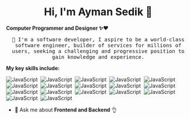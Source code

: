 <h1 align="center">Hi, I'm Ayman Sedik 👋</h1>

**Computer Programmer and Designer ✨❤️**
<p align="center">
<samp>📌 I'm a software developer, I aspire to be a world-class software engineer, builder of services for millions of users, 
 seeking a challenging and progressive position to gain knowledge and experience.</samp>
</p>
 
**My key skills include:**

 ![JavaScript](https://img.shields.io/badge/-JavaScript/ES6-%23f2f2f2?style=flat-square&logo=javascript&logoColor=5294E2)&nbsp;
 ![JavaScript](https://img.shields.io/badge/-JavaScript/ES6-%23f2f2f2?style=flat-square&logo=javascript&logoColor=5294E2)&nbsp;
 ![JavaScript](https://img.shields.io/badge/-JavaScript/ES6-%23f2f2f2?style=flat-square&logo=javascript&logoColor=5294E2)&nbsp;
 ![JavaScript](https://img.shields.io/badge/-JavaScript/ES6-%23f2f2f2?style=flat-square&logo=javascript&logoColor=5294E2)&nbsp;
 ![JavaScript](https://img.shields.io/badge/-JavaScript/ES6-%23f2f2f2?style=flat-square&logo=javascript&logoColor=5294E2)&nbsp;
 ![JavaScript](https://img.shields.io/badge/-JavaScript/ES6-%23f2f2f2?style=flat-square&logo=javascript&logoColor=5294E2)&nbsp;
 ![JavaScript](https://img.shields.io/badge/-JavaScript/ES6-%23f2f2f2?style=flat-square&logo=javascript&logoColor=5294E2)&nbsp;
 ![JavaScript](https://img.shields.io/badge/-JavaScript/ES6-%23f2f2f2?style=flat-square&logo=javascript&logoColor=5294E2)&nbsp;
 ![JavaScript](https://img.shields.io/badge/-JavaScript/ES6-%23f2f2f2?style=flat-square&logo=javascript&logoColor=5294E2)&nbsp;
 ![JavaScript](https://img.shields.io/badge/-JavaScript/ES6-%23f2f2f2?style=flat-square&logo=javascript&logoColor=5294E2)&nbsp;
 ![JavaScript](https://img.shields.io/badge/-JavaScript/ES6-%23f2f2f2?style=flat-square&logo=javascript&logoColor=5294E2)&nbsp;
 ![JavaScript](https://img.shields.io/badge/-JavaScript/ES6-%23f2f2f2?style=flat-square&logo=javascript&logoColor=5294E2)&nbsp;
 ![JavaScript](https://img.shields.io/badge/-JavaScript/ES6-%23f2f2f2?style=flat-square&logo=javascript&logoColor=5294E2)&nbsp;
 ![JavaScript](https://img.shields.io/badge/-JavaScript/ES6-%23f2f2f2?style=flat-square&logo=javascript&logoColor=5294E2)&nbsp;
 ![JavaScript](https://img.shields.io/badge/-JavaScript/ES6-%23f2f2f2?style=flat-square&logo=javascript&logoColor=5294E2)&nbsp;
 ![JavaScript](https://img.shields.io/badge/-JavaScript/ES6-%23f2f2f2?style=flat-square&logo=javascript&logoColor=5294E2)&nbsp;
 ![JavaScript](https://img.shields.io/badge/-JavaScript/ES6-%23f2f2f2?style=flat-square&logo=javascript&logoColor=5294E2)&nbsp;
 


 
- 💬 Ask me about **Frontend and Backend** 👌
